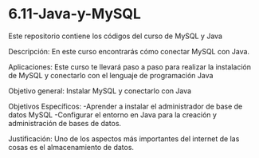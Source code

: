 # 6.11-Java-y-MySQL
Este repositorio contiene los códigos del curso de MySQL y Java

Descripción: En este curso encontrarás cómo conectar MySQL con Java.

Aplicaciones: Este curso te llevará paso a paso para realizar la instalación de MySQL y conectarlo con el lenguaje de programación Java

Objetivo general: Instalar MySQL y conectarlo con Java

Objetivos Específicos: 
                      -Aprender a instalar el administrador de base de datos MySQL
                      -Configurar el entorno en Java para la creación y administración de bases de datos.
                       
Justificación: Uno de los aspectos más importantes del internet de las cosas es el almacenamiento de datos.
